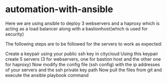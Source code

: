 # automation-with-ansible

Here we are using ansible to deploy 3 webservers and a haproxy which is acting as a load balancer along with a bastionhost(which is used for security)

The following steps are to be followed for the servers to work as expected:

Create a keypair using your public ssh key in citycloud
Using this keypair create 5 servers (3 for webservers, one for bastion host and the other one for haproxy)
Now modify the config file (ssh config) with the ip addresses of your servers and the ssh private key path
Now pull the files from git and execute the ansible playbook command
